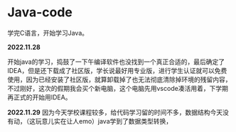 # Java-code
学完C语言，开始学习Java。

**2022.11.28**

开始java的学习，捣鼓了一下午编译软件也没找到一个真正合适的，最后确定了IDEA，但是还下载成了社区版，学长说最好用专业版，进行学生认证就可以免费使用，因为已经安装了社区版，就算卸载掉了也无法彻底清除掉环境的残留内容，不过刚好，这次的假期我会买个新电脑，这个电脑先用vscode凑活用着，下学期再正式的开始用IDEA。

**2022.11.29**
因为今天学校课程较多，给代码学习留的时间不多，数据结构今天没有动，（这玩意儿实在让人emo）java学到了数据类型转换，

